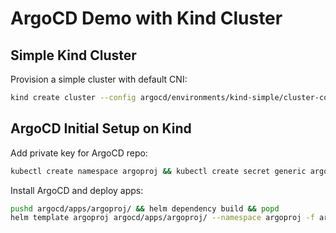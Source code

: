 # **ArgoCD Demo with Kind Cluster**

## **Simple Kind Cluster**

Provision a simple cluster with default CNI:
```bash
kind create cluster --config argocd/environments/kind-simple/cluster-config/config.yaml
```

## **ArgoCD Initial Setup on Kind**
Add private key for ArgoCD repo:
```bash
kubectl create namespace argoproj && kubectl create secret generic argocd-repo-creds-ssh-creds --from-literal=url=git@github.com:NIXKnight/ArgoCD-Demo.git --from-file=sshPrivateKey=$HOME/.ssh/id_rsa -o json --dry-run=client | jq '.metadata.labels |= {"argocd.argoproj.io/secret-type": "repo-creds"}' | kubectl -n argoproj apply -f -
```
Install ArgoCD and deploy apps:
```bash
pushd argocd/apps/argoproj/ && helm dependency build && popd
helm template argoproj argocd/apps/argoproj/ --namespace argoproj -f argocd/apps/argoproj/environments/kind-simple/values.yaml | kubectl -n argoproj apply -f - && kubectl wait --namespace argoproj --for=condition=ready pod --selector=app.kubernetes.io/component=repo-server --timeout=300s && kustomize build argocd/environments/kind-simple/ | kubectl apply -f -
```

